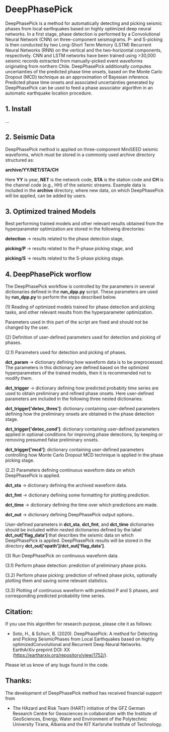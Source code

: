 # DeepPhasePick

DeepPhasePick is a method for automatically detecting and picking seismic phases from local earthquakes based on highly optimized deep neural networks.
In a first stage, phase detection is performed by a Convolutional Neural Network (CNN) on three-component seismograms.
P- and S-picking is then conducted by two Long-Short Term Memory (LSTM) Recurrent Neural Networks (RNN) on the vertical and the two-horizontal components, respectively.
CNN and LSTM networks have been trained using >30,000 seismic records extracted from manually-picked event waveforms originating from northern Chile.
DeepPhasePick additionally computes uncertainties of the predicted phase time onsets, based on the Monte Carlo Dropout (MCD) technique as an approximation of Bayesian inference.
Predicted phase time onsets and associated uncertainties generated by DeepPhasePick can be used to feed a phase associator algorithm in an automatic earthquake location procedure.

## 1. Install

...

## 2. Seismic Data

DeepPhasePick method is applied on three-component MiniSEED seismic waveforms, which must be stored in a commonly used archive directory structured as:

**archive/YY/NET/STA/CH**

Here **YY** is year, **NET** is the network code, **STA** is the station code and **CH** is the channel code (e.g., HH) of the seismic streams.
Example data is included in the **archive** directory, where new data, on which DeepPhasePick will be applied, can be added by users.

## 3. Optimized trained Models

Best performing trained models and other relevant results obtained from the hyperparameter optimization are stored in the following directories:

**detection** -> results related to the phase detection stage,

**picking/P** -> results related to the P-phase picking stage, and

**picking/S** -> results related to the S-phase picking stage.

## 4. DeepPhasePick worflow

The DeepPhasePick workflow is controlled by the parameters in several dictionaries defined in the **run\_dpp.py** script.
These parameters are used by **run\_dpp.py** to perform the steps described below.

(1) Reading of optimized models trained for phase detection and picking tasks, and other relevant results from the hyperparameter optimization.

Parameters used in this part of the script are fixed and should not be changed by the user.

(2) Definition of user-defined parameters used for detection and picking of phases.

(2.1) Parameters used for detection and picking of phases.

**dct\_param** -> dictionary defining how waveform data is to be preprocessed.
The parameters in this dictionary are defined based on the optimized hyperparameters of the trained models, then it is recommended not to modify them.

**dct\_trigger** -> dictionary defining how predicted probabity time series are used to obtain preliminary and refined phase onsets.
Here user-defined parameters are included in the following three nested dictionaries:

**dct\_trigger['detec\_thres']**: dictionary containing user-defined parameters defining how the preliminary onsets are obtained in the phase detection stage.

**dct\_trigger['detec\_cond']**: dictionary containing user-defined parameters applied in optional conditions for improving phase detections, by keeping or removing presumed false preliminary onsets.

**dct\_trigger['mcd']**: dictionary containing user-defined parameters controlling how Monte Carlo Dropout MCD technique is applied in the phase picking stage.

(2.2) Parameters defining continuous waveform data on which DeepPhasePick is applied.

**dct\_sta** -> dictionary defining the archived waveform data.

**dct\_fmt** ->  dictionary defining some formatting for plotting prediction.

**dct\_time** -> dictionary defining the time over which predictions are made.

**dct\_out** -> dictionary defining DeepPhasePick output options..

User-defined parameters in **dct\_sta**, **dct\_fmt**, and **dct\_time** dictionaries should be included within nested dictionaries defined by the label **dct\_out['flag_data']**
that describes the seismic data on which DeepPhasePick is applied. DeepPhasePick results will be stored in the directory **dct\_out['opath']/dct\_out['flag_data']**.

(3) Run DeepPhasePick on continuous waveform data.

(3.1) Perform phase detection: prediction of preliminary phase picks.

(3.2) Perform phase picking: prediction of refined phase picks, optionally plotting them and saving some relevant statistics.

(3.3) Plotting of continuous waveform with predicted P and S phases, and corresponding predicted probability time series.


## Citation:

If you use this algorithm for research purpose, please cite it as follows:

- Soto, H., & Schurr, B. (2020). DeepPhasePick: A method for Detecting and Picking SeismicPhases from Local Earthquakes based on highly
optimizedConvolutional and Recurrent Deep Neural Networks. EarthArXiv preprint DOI: XX (https://eartharxiv.org/repository/view/1752/).

Please let us know of any bugs found in the code.


## Thanks:

The development of DeepPhasePick method has received financial support from

-  The HAzard and Risk Team (HART) initiative of the GFZ German Research Centre for Geosciences in collaboration with the Institute of GeoSciences, Energy, Water
and Environment of the Polytechnic University Tirana, Albania and the KIT Karlsruhe Institute of Technology.

